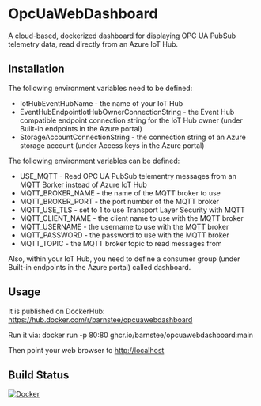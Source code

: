 # OpcUaWebDashboard
A cloud-based, dockerized dashboard for displaying OPC UA PubSub telemetry data, read directly from an Azure IoT Hub.

## Installation

The following environment variables need to be defined:

* IotHubEventHubName - the name of your IoT Hub
* EventHubEndpointIotHubOwnerConnectionString - the Event Hub compatible endpoint connection string for the IoT Hub owner (under Built-in endpoints in the Azure portal)
* StorageAccountConnectionString - the connection string of an Azure storage account (under Access keys in the Azure portal)

The following environment variables can be defined:

* USE_MQTT - Read OPC UA PubSub telementry messages from an MQTT Borker instead of Azure IoT Hub
* MQTT_BROKER_NAME - the name of the MQTT broker to use
* MQTT_BROKER_PORT - the port number of the MQTT broker
* MQTT_USE_TLS - set to 1 to use Transport Layer Security with MQTT
* MQTT_CLIENT_NAME - the client name to use with the MQTT broker
* MQTT_USERNAME - the username to use with the MQTT broker
* MQTT_PASSWORD - the password to use with the MQTT broker
* MQTT_TOPIC - the MQTT broker topic to read messages from

Also, within your IoT Hub, you need to define a consumer group (under Built-in endpoints in the Azure portal) called dashboard.

## Usage

It is published on DockerHub: https://hub.docker.com/r/barnstee/opcuawebdashboard

Run it via: docker run -p 80:80 ghcr.io/barnstee/opcuawebdashboard:main

Then point your web browser to <http://localhost>





## Build Status

[![Docker](https://github.com/barnstee/OpcUaWebDashboard/actions/workflows/docker-publish.yml/badge.svg)](https://github.com/barnstee/OpcUaWebDashboard/actions/workflows/docker-publish.yml)

